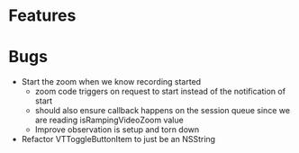 # Features

# Bugs

- Start the zoom when we know recording started
    + zoom code triggers on request to start instead of the notification of start
    + should also ensure callback happens on the session queue since we are reading isRampingVideoZoom value
    + Improve observation is setup and torn down
- Refactor VTToggleButtonItem to just be an NSString
